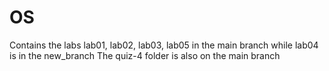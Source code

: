 # OS
Contains the labs lab01, lab02, lab03, lab05 in the main branch while lab04 is in the new_branch
The quiz-4 folder is also on the main branch
